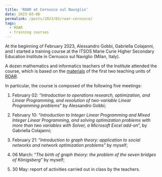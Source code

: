 ```yaml
---
title: 'ROAR at Cernusco sul Naviglio'
date: 2023-03-06
permalink: /posts/2023/03/roar-cernusco/
tags:
  - ROAR
  - training courses
---
```

At the beginning of February 2023, Alessandro Gobbi, Gabriella Colajanni, and I started a training course at the ITSOS Marie Curie Higher Secondary Education Institute in Cernusco sul Naviglio (Milan, Italy).

A dozen mathematics and informatics teachers of the Institute attended the course, which is based on the [materials](https://github.com/aliceraffaele/ROAR) of the first two teaching units of [ROAR](https://sites.google.com/view/progettoroar/).

In particular, the course is composed of the following five meetings:

1) February 02: “*Introduction to operations research, optimization, and Linear Programming, and resolution of two-variable Linear Programming problems*” by Alessandro Gobbi;

2) February 10: “*Introduction to Integer Linear Programming and Mixed Integer Linear Programming, and solving optimization problems with more than two variables with Solver, a Microsoft Excel add-on*”, by Gabriella Colajanni;

3) February 21: “*Introduction to graph theory: application to social networks and network optimization problems*” by myself;

4) 06 March: “*The birth of graph theory: the problem of the seven bridges of Königsberg*” by myself;

5) 30 May: report of activities carried out in class by the teachers.
